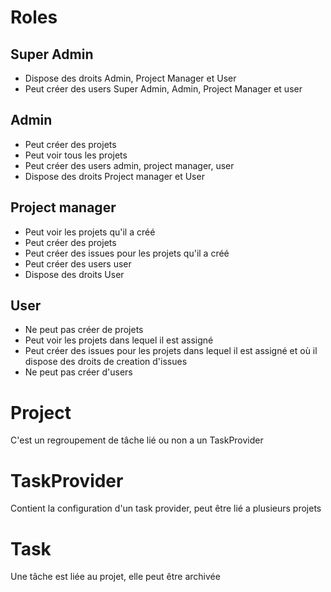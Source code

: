 Roles
=====
## Super Admin
- Dispose des droits Admin, Project Manager et User
- Peut créer des users Super Admin, Admin, Project Manager et user

## Admin
- Peut créer des projets
- Peut voir tous les projets
- Peut créer des users admin, project manager, user
- Dispose des droits Project manager et User

## Project manager
- Peut voir les projets qu'il a créé
- Peut créer des projets
- Peut créer des issues pour les projets qu'il a créé
- Peut créer des users user
- Dispose des droits User

## User
- Ne peut pas créer de projets
- Peut voir les projets dans lequel il est assigné
- Peut créer des issues pour les projets dans lequel il est assigné et où il dispose des droits de creation d'issues
- Ne peut pas créer d'users

Project
=======
C'est un regroupement de tâche lié ou non a un TaskProvider

TaskProvider
============
Contient la configuration d'un task provider, peut être lié a plusieurs projets

Task
====
Une tâche est liée au projet, elle peut être archivée
